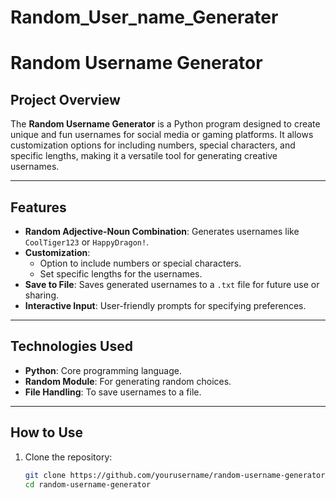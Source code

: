 # Random_User_name_Generater
# Random Username Generator

## **Project Overview**

The **Random Username Generator** is a Python program designed to create unique and fun usernames for social media or gaming platforms. It allows customization options for including numbers, special characters, and specific lengths, making it a versatile tool for generating creative usernames.

---

## **Features**

- **Random Adjective-Noun Combination**: Generates usernames like `CoolTiger123` or `HappyDragon!`.
- **Customization**:
  - Option to include numbers or special characters.
  - Set specific lengths for the usernames.
- **Save to File**: Saves generated usernames to a `.txt` file for future use or sharing.
- **Interactive Input**: User-friendly prompts for specifying preferences.

---

## **Technologies Used**

- **Python**: Core programming language.
- **Random Module**: For generating random choices.
- **File Handling**: To save usernames to a file.

---

## **How to Use**

1. Clone the repository:
   ```bash
   git clone https://github.com/yourusername/random-username-generator.git
   cd random-username-generator
